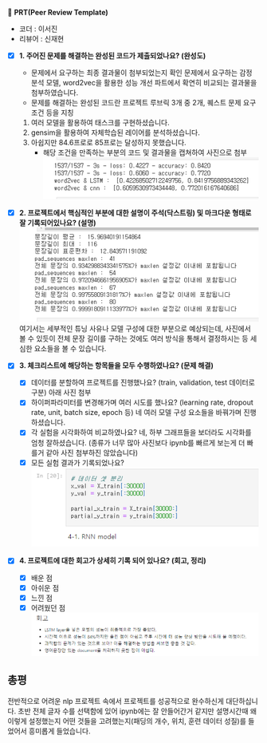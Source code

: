 🔑 **PRT(Peer Review Template)**
- 코더 : 이서진
- 리뷰어 : 신재현

- [x]  **1. 주어진 문제를 해결하는 완성된 코드가 제출되었나요? (완성도)**
    - 문제에서 요구하는 최종 결과물이 첨부되었는지 확인
    문제에서 요구하는 감정분석 모델, word2vec을 활용한 성능 개선 파트에서 확연히 비교되는 결과물을 첨부하였습니다.
    - 문제를 해결하는 완성된 코드란 프로젝트 루브릭 3개 중 2개, 
    퀘스트 문제 요구조건 등을 지칭
    1. 여러 모델을 활용하여 태스크를 구현하셨습니다.
    2. gensim을 활용하여 자체학습된 레이어를 분석하셨습니다.
    3. 아쉽지만 84.6프로로 85프로는 달성하지 못했습니다.
        - 해당 조건을 만족하는 부분의 코드 및 결과물을 캡쳐하여 사진으로 첨부
        ![c1](img/c1.png)

- [x]  **2. 프로젝트에서 핵심적인 부분에 대한 설명이 주석(닥스트링) 및 마크다운 형태로 잘 기록되어있나요? (설명)**
    ![c2](img/c2.png)
    여기서는 세부적인 튜닝 사유나 모델 구성에 대한 부분으로 예상되는데, 사진에서 볼 수 있듯이 전체 문장 길이를 구하는 것에도 여러 방식을 통해서 결정하시는 등 세심한 요소들을 볼 수 있습니다.

- [x]  **3. 체크리스트에 해당하는 항목들을 모두 수행하였나요? (문제 해결)**
    - [X]  데이터를 분할하여 프로젝트를 진행했나요? (train, validation, test 데이터로 구분)
    아래 사진 첨부
    - [X]  하이퍼파라미터를 변경해가며 여러 시도를 했나요? (learning rate, dropout rate, unit, batch size, epoch 등)
    네 여러 모델 구성 요소들을 바꿔가며 진행하셨습니다.
    - [x]  각 실험을 시각화하여 비교하였나요?
    네, 하부 그래프들을 보더라도 시각화를 엄청 잘하셨습니다.
    (종류가 너무 많아 사진보다 ipynb를 빠르게 보는게 더 빠를거 같아 사진 첨부하진 않았습니다)
    - [x]  모든 실험 결과가 기록되었나요?
    ![c3](img/c3.png)

- [x]  **4. 프로젝트에 대한 회고가 상세히 기록 되어 있나요? (회고, 정리)**
    - [x]  배운 점
    - [x]  아쉬운 점
    - [x]  느낀 점
    - [x]  어려웠던 점
![c4](img/c4.png)

## 총평

전반적으로 어려운 nlp 프로젝트 속에서 프로젝트를 성공적으로 완수하신게 대단하십니다. 초반 전체 글자 수를 선택함에 있어 ipynb에는 잘 안들어간거 같지만 설명시간때 왜 이렇게 설정했는지 어떤 것들을 고려했는지(패딩의 개수, 위치, 훈련 데이터 성질)를 들었어서 흥미롭게 들었습니다.